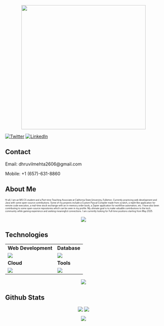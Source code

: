 <link rel="stylesheet" type="text/css" href="style.css">

<div style="text-align: center;"> 
  <img width="400" src="https://readme-typing-svg.herokuapp.com?font=JetBrains+Mono&weight=600&size=30&duration=3000&color=2AF7B4&width=535&lines=Hi%2C+I'm+Dhruvil%F0%9F%91%8B;Let's+Connect!"/>
</div>

[![Twitter](https://skillicons.dev/icons?i=twitter)](https://x.com/DhruvilMehta26)
[![LinkedIn](https://skillicons.dev/icons?i=linkedin)](https://www.linkedin.com/in/dhruvil-mehta-1348651b6/)

## Contact
<p>Email: dhruvilmehta2606@gmail.com</p>
<p>Mobile: +1 (657)-631-8860</p>

## About Me

<p style="font-size:7px;">
Hi all, I am an MS CS student and a Part-time Teaching Associate at California State University, Fullerton. Currently practicing web development and Java with some open-source contributions. Some of my projects include a Custom Pascal Compiler made from scratch, a replit-like application for remote code execution, a real-time stock exchange with an in-memory order book, a Zapier application for workflow automation, etc. I have also been contributing to some open-source repositories which can be seen in my profile. My ultimate goal is to make valuable contributions to the tech community while gaining experience and seeking meaningful connections. I am currently looking for Full-time positions starting from May 2025.
</p>
<p align="center"><img src= 'https://capsule-render.vercel.app/api?type=rect&color=gradient&height=2.5'/></p>

## Technologies
 
<table>
<tr>
	<td><strong>Web Development</strong></td>
  <td><strong>Database</strong></td>
</tr>
<tr>
		<td><img src = "https://skillicons.dev/icons?i=java,ts,js,react,tailwind,nodejs,nextjs,python" ></td>
    <td><img src = "https://skillicons.dev/icons?i=postgres,mongodb" ></td>
</tr>
<tr>
	<td><strong>Cloud</strong></td>
	<td><strong>Tools</strong></td>
</tr>
<tr>
	<td><img src = "https://skillicons.dev/icons?i=bash,linux,docker,kubernetes,aws&theme=dark"></td>
	<td><img src = "https://skillicons.dev/icons?i=git,vscode,vim,githubactions,redis,tailwind&theme=dark"></td>
</tr>
</table>
<p align="center"><img src= 'https://capsule-render.vercel.app/api?type=rect&color=gradient&height=2.5'/></p>


## Github Stats


<p style="display:flex; align=center; justify-content:center; ">
<img src="https://github-readme-stats.vercel.app/api?username=dhruvilmehta&theme=midnight-purple" style="margin-right:4px;">
<img src="https://streak-stats.demolab.com/?user=dhruvilmehta&theme=holi-theme">
</p>
<p align="center"><img src= 'https://capsule-render.vercel.app/api?type=rect&color=gradient&height=2.5'/></p>
